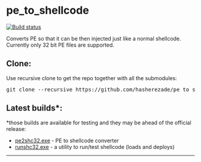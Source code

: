 # pe_to_shellcode
[![Build status](https://ci.appveyor.com/api/projects/status/w3dy81u0k3up7459?svg=true)](https://ci.appveyor.com/project/hasherezade/pe-to-shellcode)

Converts PE so that it can be then injected just like a normal shellcode.<br/>
Currently only 32 bit PE files are supported.<br/>

Clone:
-
Use recursive clone to get the repo together with all the submodules:
<pre>
git clone --recursive https://github.com/hasherezade/pe_to_shellcode.git
</pre>
Latest builds*:
-
*those builds are available for testing and they may be ahead of the official release:
+ [pe2shc32.exe](https://goo.gl/LfJaVZ) - PE to shellcode converter
+ [runshc32.exe](https://goo.gl/xi3fzQ) - a utility to run/test shellcode (loads and deploys)
<hr/>
